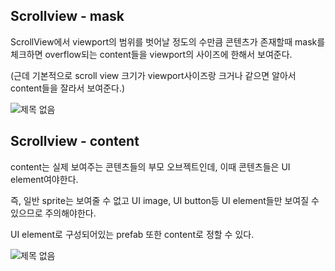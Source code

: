## Scrollview - mask
ScrollView에서 viewport의 범위를 벗어날 정도의 수만큼 콘텐츠가 존재할때 mask를 체크하면 overflow되는 content들을 viewport의 사이즈에 한해서 보여준다.


(근데 기본적으로 scroll view 크기가 viewport사이즈랑 크거나 같으면 알아서 content들을 잘라서 보여준다.)



![제목 없음](https://user-images.githubusercontent.com/79313194/151146017-bd25dd9e-52b2-43de-b10c-5e8cec132b4a.png)

## Scrollview - content
content는 실제 보여주는 콘텐츠들의 부모 오브젝트인데, 이때 콘텐츠들은 UI element여야한다. 


즉, 일반 sprite는 보여줄 수 없고 UI image, UI button등 UI element들만 보여질 수 있으므로 주의해야한다.


UI element로 구성되어있는 prefab 또한 content로 정할 수 있다.

![제목 없음](https://user-images.githubusercontent.com/79313194/151147065-04809c94-97ac-4f3c-9b22-38be36e0ad65.png)
